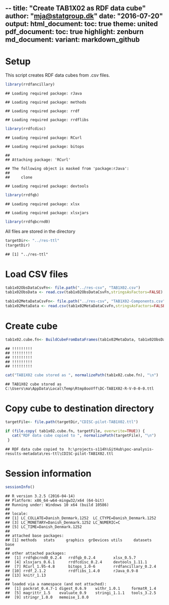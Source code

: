 --
title: "Create TAB1X02 as RDF data cube"
author: "mja@statgroup.dk"
date: "2016-07-20"
output:
  html_document:
    toc: true
    theme: united
  pdf_document:
    toc: true
    highlight: zenburn
  md_document:
    variant: markdown_github
---


# Setup

This script creates RDF data cubes from .csv files.


```r
library(rrdfancillary)
```

```
## Loading required package: rJava
```

```
## Loading required package: methods
```

```
## Loading required package: rrdf
```

```
## Loading required package: rrdflibs
```

```r
library(rrdfcdisc)
```

```
## Loading required package: RCurl
```

```
## Loading required package: bitops
```

```
## 
## Attaching package: 'RCurl'
```

```
## The following object is masked from 'package:rJava':
## 
##     clone
```

```
## Loading required package: devtools
```

```r
library(rrdfqb)
```

```
## Loading required package: xlsx
```

```
## Loading required package: xlsxjars
```

```r
library(rrdfqbcrnd0)
```

All files are stored in the directory

```r
targetDir<- "../res-ttl"
(targetDir)
```

```
## [1] "../res-ttl"
```

# Load CSV files


```r
tab1x02ObsDataCsvFn<- file.path("../res-csv", "TAB1X02.csv")
tab1x02ObsData <- read.csv(tab1x02ObsDataCsvFn,stringsAsFactors=FALSE)

tab1x02MetaDataCsvFn<- file.path("../res-csv", "TAB1X02-Components.csv")
tab1x02MetaData <- read.csv(tab1x02MetaDataCsvFn,stringsAsFactors=FALSE)
```

# Create cube


```r
tab1x02.cube.fn<- BuildCubeFromDataFrames(tab1x02MetaData, tab1x02ObsData )
```

```
## !!!!!!!!!
## !!!!!!!!!
## !!!!!!!!!
## !!!!!!!!!
## !!!!!!!!!
```

```r
cat("TAB1X02 cube stored as ", normalizePath(tab1x02.cube.fn), "\n")
```

```
## TAB1X02 cube stored as  C:\Users\ma\AppData\Local\Temp\Rtmp8ooVff\DC-TAB1X02-R-V-0-0-0.ttl
```
# Copy cube to destination directory


```r
targetFile<- file.path(targetDir,"CDISC-pilot-TAB1X02.ttl")

if (file.copy( tab1x02.cube.fn, targetFile, overwrite=TRUE)) {
   cat("RDF data cube copied to ", normalizePath(targetFile), "\n")
 }
```

```
## RDF data cube copied to  h:\projects-s114h\GitHub\poc-analysis-results-metadata\res-ttl\CDISC-pilot-TAB1X02.ttl
```




# Session information

```r
sessionInfo()
```

```
## R version 3.2.5 (2016-04-14)
## Platform: x86_64-w64-mingw32/x64 (64-bit)
## Running under: Windows 10 x64 (build 10586)
## 
## locale:
## [1] LC_COLLATE=Danish_Denmark.1252  LC_CTYPE=Danish_Denmark.1252   
## [3] LC_MONETARY=Danish_Denmark.1252 LC_NUMERIC=C                   
## [5] LC_TIME=Danish_Denmark.1252    
## 
## attached base packages:
## [1] methods   stats     graphics  grDevices utils     datasets  base     
## 
## other attached packages:
##  [1] rrdfqbcrnd0_0.2.4   rrdfqb_0.2.4        xlsx_0.5.7         
##  [4] xlsxjars_0.6.1      rrdfcdisc_0.2.4     devtools_1.11.1    
##  [7] RCurl_1.95-4.8      bitops_1.0-6        rrdfancillary_0.2.4
## [10] rrdf_2.1.2          rrdflibs_1.4.0      rJava_0.9-8        
## [13] knitr_1.13         
## 
## loaded via a namespace (and not attached):
##  [1] packrat_0.4.7-1 digest_0.6.9    withr_1.0.1     formatR_1.4    
##  [5] magrittr_1.5    evaluate_0.9    stringi_1.1.1   tools_3.2.5    
##  [9] stringr_1.0.0   memoise_1.0.0
```

